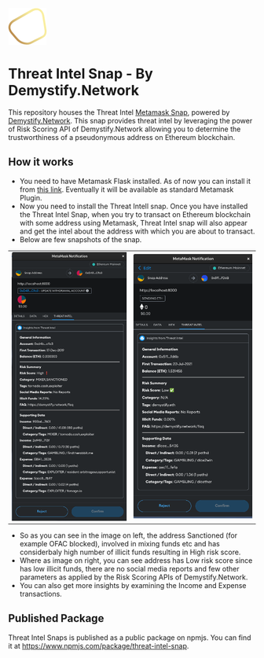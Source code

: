 ![Alt text](logo.png)

# Threat Intel Snap - By Demystify.Network

This repository houses the Threat Intel [Metamask Snap](https://metamask.io/snaps/), powered by [Demystify.Network](https://demystify.network/). This snap provides threat intel by leveraging the power of Risk Scoring API of Demystify.Network allowing you to determine the trustworthiness of a pseudonymous address on Ethereum blockchain.

## How it works

- You need to have Metamask Flask installed. As of now you can install it from [this link](https://metamask.io/flask/). Eventually it will be available as standard Metamask Plugin.
- Now you need to install the Threat Intell snap. Once you have installed the Threat Intel Snap, when you try to transact on Ethereum blockchain with some address using Metamask, Threat Intel snap will also appear and get the intel about the address with which you are about to transact.
- Below are few snapshots of the snap.

|                        |                      |
| ---------------------- | -------------------- |
| ![High Risk](high.png) | ![Low Risk](low.png) |

- So as you can see in the image on left, the address Sanctioned (for example OFAC blocked), involved in mixing funds etc and has considerbaly high number of illicit funds resulting in High risk score.
- Where as image on right, you can see address has Low risk score since has low illicit funds, there are no social media reports and few other parameters as applied by the Risk Scoring APIs of Demystify.Network.
- You can also get more insights by examining the Income and Expense transactions.

## Published Package

Threat Intel Snaps is published as a public package on npmjs. You can find it at https://www.npmjs.com/package/threat-intel-snap.

